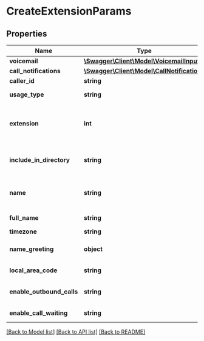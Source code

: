 # CreateExtensionParams

## Properties
Name | Type | Description | Notes
------------ | ------------- | ------------- | -------------
**voicemail** | [**\Swagger\Client\Model\VoicemailInput**](VoicemailInput.md) |  | [optional] 
**call_notifications** | [**\Swagger\Client\Model\CallNotifications**](CallNotifications.md) |  | [optional] 
**caller_id** | **string** | Caller ID | [optional] 
**usage_type** | **string** | Extension type | [optional] 
**extension** | **int** | Extension number (auto-generated if empty) | [optional] 
**include_in_directory** | **string** | Include in dial-by-name directory | [optional] 
**name** | **string** | Name (auto-generated if empty) | [optional] 
**full_name** | **string** | Contact name | [optional] 
**timezone** | **string** | Timezone | [optional] 
**name_greeting** | **object** | Recording lookup object | [optional] 
**local_area_code** | **string** | Local area code | [optional] 
**enable_outbound_calls** | **string** | Enable outgoing calls | [optional] 
**enable_call_waiting** | **string** | Enable Call Waiting | [optional] 

[[Back to Model list]](../README.md#documentation-for-models) [[Back to API list]](../README.md#documentation-for-api-endpoints) [[Back to README]](../README.md)


